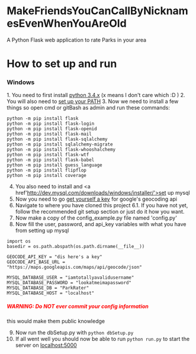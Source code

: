 # MakeFriendsYouCanCallByNicknamesEvenWhenYouAreOld
A Python Flask web application to rate Parks in your area


<h1>How to set up and run</h1>
<h3>Windows</h3>
 1. You need to first install <a href='https://www.python.org/downloads/'>python 3.4.x</a> (x means I don't care which :D )
 2. You will also need to <a href='https://docs.python.org/3/using/windows.html'>set up your PATH</a>
 3. Now we need to install a few things so open cmd or gitBash as admin and run these commands:

 ```
python -m pip install flask
python -m pip install flask-login
python -m pip install flask-openid
python -m pip install flask-mail
python -m pip install flask-sqlalchemy
python -m pip install sqlalchemy-migrate
python -m pip install flask-whooshalchemy
python -m pip install flask-wtf
python -m pip install flask-babel
python -m pip install guess_language
python -m pip install flipflop
python -m pip install coverage
 ```
 4. You also need to install and <a href'http://dev.mysql.com/downloads/windows/installer/'>set up mysql</a>
 5. Now you need to go <a href='https://developers.google.com/maps/documentation/geocoding/intro'>get yourself a key</a> for google's geocoding api
 6. Navigate to where you have cloned this project
   6.1. If you have not yet, follow the recommended git setup section or just do it how you want.
 7. Now make a copy of the config_example.py file named 'config.py'
 8. Now fill the user, password, and api_key variables with what you have from setting up mysql
 ```
import os
basedir = os.path.abspath(os.path.dirname(__file__))

GEOCODE_API_KEY = "dis here's a key"
GEOCODE_API_BASE_URL = "https://maps.googleapis.com/maps/api/geocode/json"

MYSQL_DATABASE_USER = "iamtotallyavalidusername"
MYSQL_DATABASE_PASSWORD = "lookatmeimapassword"
MYSQL_DATABASE_DB = "ParkRater"
MYSQL_DATABASE_HOST = "localhost"
 ```
 <h5 style='color: red'>WARNING: Do NOT ever commit your config information</h5>
 <p>this would make them public knowledge</p>

 9. Now run the dbSetup.py with ```python dbSetup.py```
 10. If all went well you should now be able to run ```python run.py``` to start the server on <a href='http://localhost:5000'>localhost:5000</a>
